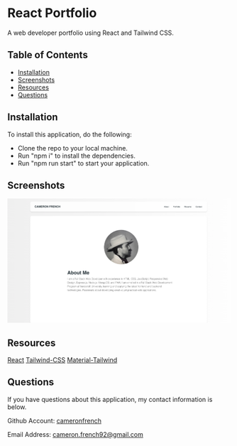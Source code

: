 # React Portfolio
A web developer portfolio using React and Tailwind CSS. 

## Table of Contents
  - [Installation](#installation)
  - [Screenshots](#screenshots)
  - [Resources](#resources)
  - [Questions](#questions)

## Installation 
To install this application, do the following: 
 - Clone the repo to your local machine. 
 - Run "npm i" to install the dependencies. 
 - Run "npm run start" to start your application. 

## Screenshots
 ![react-portfolio](./src/assets/react-portfolio.png)

## Resources

[React](https://react.dev/)
[Tailwind-CSS](https://tailwindcss.com/)
[Material-Tailwind](https://www.material-tailwind.com/)

## Questions

If you have questions about this application, my contact information is below. 

Github Account: [cameronfrench](https://github.com/cameronfrench)

Email Address: [cameron.french92@gmail.com](mailto:cameron.french92@gmail.com)